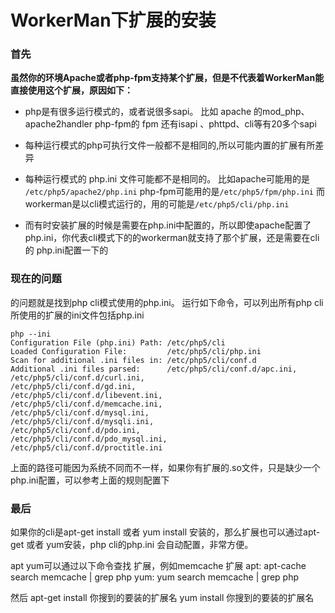 # WorkerMan下扩展的安装
### 首先
**虽然你的环境Apache或者php-fpm支持某个扩展，但是不代表着WorkerMan能直接使用这个扩展，原因如下：**


* php是有很多运行模式的，或者说很多sapi。
比如 apache 的mod_php、apache2handler
php-fpm的 fpm
还有isapi 、phttpd、cli等有20多个sapi


* 每种运行模式的php可执行文件一般都不是相同的,所以可能内置的扩展有所差异


* 每种运行模式的 php.ini 文件可能都不是相同的。
比如apache可能用的是 ```/etc/php5/apache2/php.ini```
php-fpm可能用的是```/etc/php5/fpm/php.ini```
而 workerman是以cli模式运行的，用的可能是```/etc/php5/cli/php.ini```


* 而有时安装扩展的时候是需要在php.ini中配置的，所以即使apache配置了php.ini，你代表cli模式下的的workerman就支持了那个扩展，还是需要在cli 的 php.ini配置一下的


### 现在的问题
的问题就是找到php cli模式使用的php.ini。
运行如下命令，可以列出所有php cli所使用的扩展的ini文件包括php.ini

```
php --ini
Configuration File (php.ini) Path: /etc/php5/cli
Loaded Configuration File:         /etc/php5/cli/php.ini
Scan for additional .ini files in: /etc/php5/cli/conf.d
Additional .ini files parsed:      /etc/php5/cli/conf.d/apc.ini,
/etc/php5/cli/conf.d/curl.ini,
/etc/php5/cli/conf.d/gd.ini,
/etc/php5/cli/conf.d/libevent.ini,
/etc/php5/cli/conf.d/memcache.ini,
/etc/php5/cli/conf.d/mysql.ini,
/etc/php5/cli/conf.d/mysqli.ini,
/etc/php5/cli/conf.d/pdo.ini,
/etc/php5/cli/conf.d/pdo_mysql.ini,
/etc/php5/cli/conf.d/proctitle.ini
```
上面的路径可能因为系统不同而不一样，如果你有扩展的.so文件，只是缺少一个php.ini配置，可以参考上面的规则配置下


### 最后
如果你的cli是apt-get install 或者 yum install 安装的，那么扩展也可以通过apt-get 或者 yum安装，php cli的php.ini 会自动配置，非常方便。

apt yum可以通过以下命令查找 扩展，例如memcache 扩展
apt: apt-cache search memcache | grep php
yum: yum search memcache | grep php

然后
apt-get install 你搜到的要装的扩展名
yum install 你搜到的要装的扩展名
